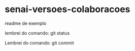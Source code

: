 # senai-versoes-colaboracoes

readme de exemplo

lembrei do comando: git status

Lembrei do comando: git commit

